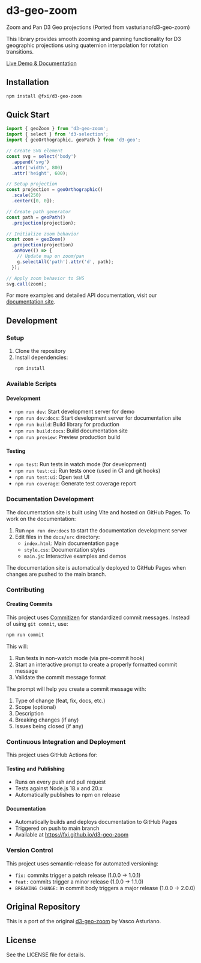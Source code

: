 # d3-geo-zoom

Zoom and Pan D3 Geo projections (Ported from vasturiano/d3-geo-zoom)

This library provides smooth zooming and panning functionality for D3 geographic projections using quaternion interpolation for rotation transitions.

[Live Demo & Documentation](https://fxi.github.io/d3-geo-zoom)

## Installation

```bash
npm install @fxi/d3-geo-zoom
```

## Quick Start

```javascript
import { geoZoom } from 'd3-geo-zoom';
import { select } from 'd3-selection';
import { geoOrthographic, geoPath } from 'd3-geo';

// Create SVG element
const svg = select('body')
  .append('svg')
  .attr('width', 800)
  .attr('height', 600);

// Setup projection
const projection = geoOrthographic()
  .scale(250)
  .center([0, 0]);

// Create path generator
const path = geoPath()
  .projection(projection);

// Initialize zoom behavior
const zoom = geoZoom()
  .projection(projection)
  .onMove(() => {
    // Update map on zoom/pan
    g.selectAll('path').attr('d', path);
  });

// Apply zoom behavior to SVG
svg.call(zoom);
```

For more examples and detailed API documentation, visit our [documentation site](https://fxi.github.io/d3-geo-zoom).

## Development

### Setup

1. Clone the repository
2. Install dependencies:
   ```bash
   npm install
   ```

### Available Scripts

#### Development
- `npm run dev`: Start development server for demo
- `npm run dev:docs`: Start development server for documentation site
- `npm run build`: Build library for production
- `npm run build:docs`: Build documentation site
- `npm run preview`: Preview production build

#### Testing
- `npm test`: Run tests in watch mode (for development)
- `npm run test:ci`: Run tests once (used in CI and git hooks)
- `npm run test:ui`: Open test UI
- `npm run coverage`: Generate test coverage report

### Documentation Development

The documentation site is built using Vite and hosted on GitHub Pages. To work on the documentation:

1. Run `npm run dev:docs` to start the documentation development server
2. Edit files in the `docs/src` directory:
   - `index.html`: Main documentation page
   - `style.css`: Documentation styles
   - `main.js`: Interactive examples and demos

The documentation site is automatically deployed to GitHub Pages when changes are pushed to the main branch.

### Contributing

#### Creating Commits

This project uses [Commitizen](https://github.com/commitizen/cz-cli) for standardized commit messages. Instead of using `git commit`, use:

```bash
npm run commit
```

This will:
1. Run tests in non-watch mode (via pre-commit hook)
2. Start an interactive prompt to create a properly formatted commit message
3. Validate the commit message format

The prompt will help you create a commit message with:
1. Type of change (feat, fix, docs, etc.)
2. Scope (optional)
3. Description
4. Breaking changes (if any)
5. Issues being closed (if any)

### Continuous Integration and Deployment

This project uses GitHub Actions for:

#### Testing and Publishing
- Runs on every push and pull request
- Tests against Node.js 18.x and 20.x
- Automatically publishes to npm on release

#### Documentation
- Automatically builds and deploys documentation to GitHub Pages
- Triggered on push to main branch
- Available at https://fxi.github.io/d3-geo-zoom

### Version Control

This project uses semantic-release for automated versioning:

- `fix:` commits trigger a patch release (1.0.0 -> 1.0.1)
- `feat:` commits trigger a minor release (1.0.0 -> 1.1.0)
- `BREAKING CHANGE:` in commit body triggers a major release (1.0.0 -> 2.0.0)

## Original Repository

This is a port of the original [d3-geo-zoom](https://github.com/vasturiano/d3-geo-zoom) by Vasco Asturiano.

## License

See the LICENSE file for details.
